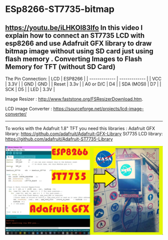 # ESp8266-ST7735-bitmap
https://youtu.be/iLHKOl83lfo
In this video I explain how to connect an ST7735 LCD with esp8266 and use Adafruit GFX library to draw bitmap image without using SD card just using flash memory .
Converting Images to Flash Memory  for TFT (without SD Card)
---------------------------------------------------
The Pin Connection:
| LCD  |  ESP8266 |
| ------------- | ------------- |
| VCC  |  3.3V  |
| GND  |  GND  |
| Reset  |  3.3v  |
| A0 or D/C  |  D4  |
| SDA (MOSI)  |  D7  |
| SCK  |  D5  |
| LED  |  3.3V  |

               
                
                  
Image Resizer : http://www.faststone.org/FSResizerDownload.htm.

LCD image Converter : https://sourceforge.net/projects/lcd-image-converter/           
           
           
                  
                
---------------------------------------------------
To works with the Adafruit 1.8" TFT  you need this  libraries :
Adafruit GFX library: https://github.com/adafruit/Adafruit-GFX-Library
St7735 LCD library: https://github.com/adafruit/Adafruit-ST7735-Library

![alt text](https://github.com/seraj94ai/ESp8266-ST7735-bitmap/blob/main/tft_Moment.jpg)
